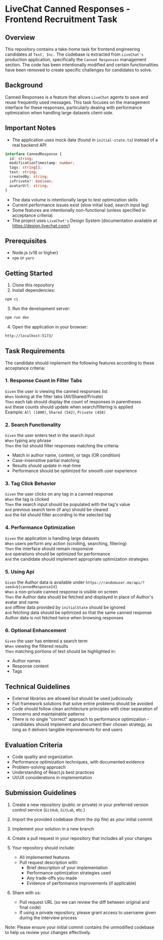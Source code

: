 # LiveChat Canned Responses - Frontend Recruitment Task

## Overview

This repository contains a take-home task for frontend engineering candidates at `Text, Inc.` The codebase is extracted from `LiveChat's` production application, specifically the `Canned Responses` management section. The code has been intentionally modified and certain functionalities have been removed to create specific challenges for candidates to solve.

## Background

Canned Responses is a feature that allows `LiveChat` agents to save and reuse frequently used messages. This task focuses on the management interface for these responses, particularly dealing with performance optimization when handling large datasets client-side.

## Important Notes

- The application uses mock data (found in `initial-state.ts`) instead of a real backend API

```typescript
interface CannedResponse {
  id: string;
  modificationTimestamp: number;
  tags: string[];
  text: string;
  createdBy: string;
  isPrivate?: boolean;
  avatarUrl: string;
}
```

- The data volume is intentionally large to test optimization skills
- Current performance issues exist (slow initial load, search input lag)
- Some features are intentionally non-functional (unless specified in acceptance criteria)
- The project uses `LiveChat's` Design System (documentation available at https://design.livechat.com/)

## Prerequisites

- Node.js (v18 or higher)
- `npm` or `yarn`

## Getting Started

1. Clone this repository
2. Install dependencies:

```bash
npm ci
```

3. Run the development server:

```bash
npm run dev
```

4. Open the application in your browser:

```bash
http://localhost:5173/
```

## Task Requirements

The candidate should implement the following features according to these acceptance criteria:

### 1. Response Count in Filter Tabs

`Given` the user is viewing the canned responses list  
`When` looking at the filter tabs (All/Shared/Private)  
`Then` each tab should display the count of responses in parentheses  
`And` these counts should update when search/filtering is applied  
Example: `All (1000)`, `Shared (542)`, `Private (458)`

### 2. Search Functionality

`Given` the user enters text in the search input  
`When` typing any phrase  
`Then` the list should filter responses matching the criteria:

- Match in author name, content, or tags (OR condition)
- Case-insensitive partial matching
- Results should update in real-time
- Performance should be optimized for smooth user experience

### 3. Tag Click Behavior

`Given` the user clicks on any tag in a canned response  
`When` the tag is clicked  
`Then` the search input should be populated with the tag's value  
`And` previous search term (if any) should be cleared  
`And` the list should filter according to the selected tag

### 4. Performance Optimization

`Given` the application is handling large datasets  
`When` users perform any action (scrolling, searching, filtering)  
`Then` the interface should remain responsive  
`And` operations should be optimized for performance  
`And` the candidate should implement appropriate optimization strategies

### 5. Using Api

`Given` the Author data is available under `https://randomuser.me/api/?seed=${cannedResponseId}`  
`When` a non-private canned response is visible on screen  
`Then` the Author data should be fetched and displayed in place of Author's avatar and name  
`And` offline data provided by `initialState` should be ignored  
`And` fetching data should be optimized so that the same canned response Author data is not fetched twice when browsing responses

### 6. Optional Enhancement

`Given` the user has entered a search term  
`When` viewing the filtered results  
`Then` matching portions of text should be highlighted in:

- Author names
- Response content
- Tags

## Technical Guidelines

- External libraries are allowed but should be used judiciously
- Full framework solutions that solve entire problems should be avoided
- Code should follow clean architecture principles with clear separation of concerns and maintainable patterns
- There is no single "correct" approach to performance optimization - candidates should implement and document their chosen strategy, as long as it delivers tangible improvements for end users

## Evaluation Criteria

- Code quality and organization
- Performance optimization techniques, with documented evidence
- Problem-solving approach
- Understanding of React.js best practices
- UI/UX considerations in implementation

## Submission Guidelines

1. Create a new repository (public or private) in your preferred version control service (`GitHub`, `GitLab`, etc.)
2. Import the provided codebase (from the zip file) as your initial commit
3. Implement your solution in a new branch
4. Create a pull request in your repository that includes all your changes
5. Your repository should include:

   - All implemented features
   - Pull request description with:
     - Brief description of your implementation
     - Performance optimization strategies used
     - Any trade-offs you made
     - Evidence of performance improvements (if applicable)

6. Share with us:
   - Pull request URL (so we can review the diff between original and final code)
   - If using a private repository, please grant access to username given during the interview process

Note: Please ensure your initial commit contains the unmodified codebase to help us review your changes effectively.
